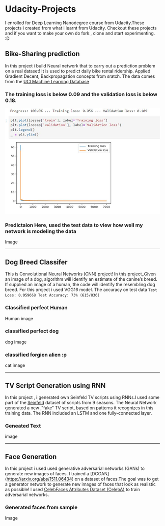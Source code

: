 # Udacity-Projects
I enrolled for Deep Learning Nanodegree course from Udacity.These projects i created from what i learnt from Udacity.
Checkout these projects and if you want to make your own do fork , clone and start experimenting. :D 

## Bike-Sharing prediction
In this project i build Neural network that  to carry out a prediction problem on a real dataset! It is used to predict daily bike rental ridership.
Applied Gradient Decent,  Backpropagation concepts from sratch.
The data comes from the [UCI Machine Learning Database](https://archive.ics.uci.edu/ml/datasets/Bike+Sharing+Dataset)

### The training loss is below 0.09 and the validation loss is below 0.18.

![alt text](https://github.com/Adityasakare/Udacity-Deep-Learning-Nanodegree-/blob/master/project-bikesharing/ss1.jpg)
### Predictaion Here, used the test data to view how well my network is modeling the data
Image

___

## Dog Breed Classifer
This is Convolutional Neural Networks (CNN) project! In this project,.Given an image of a dog, algorithm will identify an estimate of the canine’s breed. If supplied an image of a human, the code will identify the resembling dog breed.
For this project i used VGG16 model.
The accuracy on test data
`Test Loss: 0.959668
Test Accuracy: 73% (615/836)`

### Classified perfect Human
Human image

### classified perfect dog
dog image

### classified forgien alien :p
cat image

___

## TV Script Generation using RNN
In this project , i generated own Seinfeld TV scripts using RNNs.I used some part of the [Seinfeld](https://www.imdb.com/title/tt0098904/) dataset of scripts from 9 seasons.
The Neural Network generated a new ,"fake" TV script, based on patterns it recognizes in this training data.
The RNN included an LSTM and one fully-connected layer.

### Geneated Text
image

---

## Face Generation
In this project i used used generative adversarial networks (GANs) to generate new images of faces.
I trained a [DCGAN] (https://arxiv.org/abs/1511.06434) on a dataset of faces.The goal was to get a generator network to generate new images of faces that look as realistic as possible!
I used [CelebFaces Attributes Dataset (CelebA)](http://mmlab.ie.cuhk.edu.hk/projects/CelebA.html) to train adversarial networks.
### Generated faces from sample
Image 
